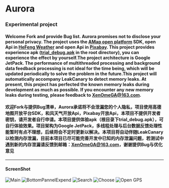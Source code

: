 
# Aurora

### Experimental project

#### Welcome Fork and provide Bug list. Aurora promises not to disclose your personal privacy. The project uses the [AMap open platform](https://lbs.amap.com/) SDK, open Api in [HeFeng Weather](https://dev.heweather.com/) and open Api in [Pixabay](https://pixabay.com/zh/service/about/api/). This project provides experience apk ([trial_debug.apk](https://github.com/PhoenixNest/Aurora/blob/master/trial_debug.apk) in the root directory), you can experience the effect by yourself.The project architecture is Google JetPack. The performance of multithreaded processing and background data feedback processing is not ideal for the time being, which will be updated periodically to solve the problem in the future.This project will automatically accompany LeakCanary to detect memory leaks. At present, this project has perfected the known memory leaks during development as much as possible. If you encounter any new memory leaks during testing, please feedback to XenOmeGA@163.com.

#### 欢迎Fork与提供Bug清单，Aurora承诺将不会泄漏您的个人隐私，项目使用高德地图开放平台SDK，和风天气开放Api，Pixabay开放Api，本项目不提供开发者密钥，请开发者自行申请。本项目提供体验apk（根目录下trial_debug.apk），可自行体验效果。项目架构为Google JetPack，多线程处理与后台数据反馈处理性能暂时有点不理想，后续将会不定时更新以解决。本项目将自动伴随LeakCanary以检测内存泄漏，目前本项目已尽可能完善开发中已知的内存泄漏问题，若测试中遇到新的内存泄漏请反馈到邮箱：XenOmeGA@163.com，谢谢提供Bug与优化意见

---

#### ScreenShot

<img src="https://raw.githubusercontent.com/PhoenixNest/Aurora/master/ScreenShot/main.png" alt="Main"  />

<img src="https://raw.githubusercontent.com/PhoenixNest/Aurora/master/ScreenShot/bottomPannelExpend.png" alt="BottomPannelExpend"  />

<img src="https://raw.githubusercontent.com/PhoenixNest/Aurora/master/ScreenShot/search.png" alt="Search"  />



<img src="https://raw.githubusercontent.com/PhoenixNest/Aurora/master/ScreenShot/choose1.png" alt="Choose"  />

<img src="https://raw.githubusercontent.com/PhoenixNest/Aurora/master/ScreenShot/startGPS.png" alt="Open GPS"  />
